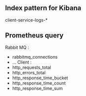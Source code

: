 ## Index pattern for Kibana    
client-service-logs-*
## Prometheus query  
Rabbit MQ :  
- rabbitmq_connections
- ...
Client :  
- http_requests_total
- http_errors_total
- http_response_time_bucket
- http_response_time_count
- http_response_time_sum
